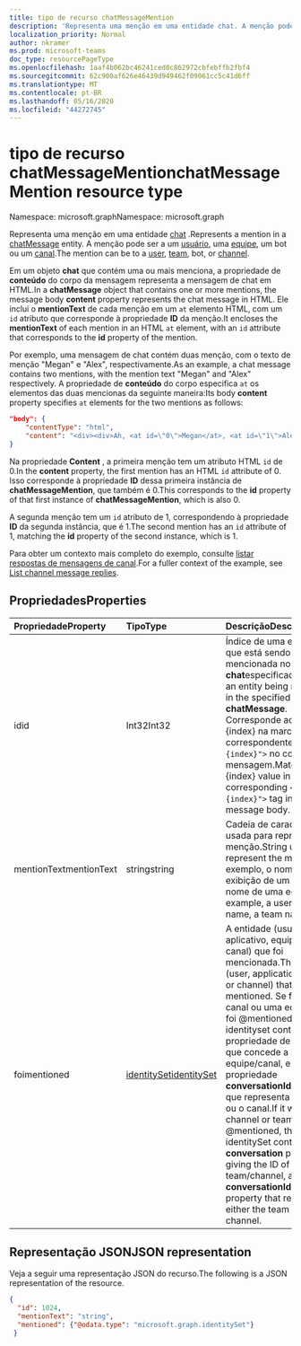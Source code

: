 ```yaml
---
title: tipo de recurso chatMessageMention
description: 'Representa uma menção em uma entidade chat. A menção pode ser a um usuário, uma equipe, um bot ou um canal. '
localization_priority: Normal
author: nkramer
ms.prod: microsoft-teams
doc_type: resourcePageType
ms.openlocfilehash: 1aaf4b062bc46241ced0c862972cbfebffb2fbf4
ms.sourcegitcommit: 62c900af626e46439d949462f09061cc5c41d6ff
ms.translationtype: MT
ms.contentlocale: pt-BR
ms.lasthandoff: 05/16/2020
ms.locfileid: "44272745"
---
```

# <a name="chatmessagemention-resource-type"></a><span data-ttu-id="738c7-104">tipo de recurso chatMessageMention</span><span class="sxs-lookup"><span data-stu-id="738c7-104">chatMessageMention resource type</span></span>

<span data-ttu-id="738c7-105">Namespace: microsoft.graph</span><span class="sxs-lookup"><span data-stu-id="738c7-105">Namespace: microsoft.graph</span></span>

<span data-ttu-id="738c7-106">Representa uma menção em uma entidade [chat](./chatmessage.md) .</span><span class="sxs-lookup"><span data-stu-id="738c7-106">Represents a mention in a [chatMessage](./chatmessage.md) entity.</span></span> <span data-ttu-id="738c7-107">A menção pode ser a um [usuário](user.md), uma [equipe](team.md), um bot ou um [canal](channel.md).</span><span class="sxs-lookup"><span data-stu-id="738c7-107">The mention can be to a [user](user.md), [team](team.md), bot, or [channel](channel.md).</span></span> 

<span data-ttu-id="738c7-108">Em um objeto **chat** que contém uma ou mais menciona, a propriedade de **conteúdo** do corpo da mensagem representa a mensagem de chat em HTML.</span><span class="sxs-lookup"><span data-stu-id="738c7-108">In a **chatMessage** object that contains one or more mentions, the message body **content** property represents the chat message in HTML.</span></span> <span data-ttu-id="738c7-109">Ele inclui o **mentionText** de cada menção em um `at` elemento HTML, com um `id` atributo que corresponde à propriedade **ID** da menção.</span><span class="sxs-lookup"><span data-stu-id="738c7-109">It encloses the **mentionText** of each mention in an HTML `at` element, with an `id` attribute that corresponds to the **id** property of the mention.</span></span>

<span data-ttu-id="738c7-110">Por exemplo, uma mensagem de chat contém duas menção, com o texto de menção "Megan" e "Alex", respectivamente.</span><span class="sxs-lookup"><span data-stu-id="738c7-110">As an example, a chat message contains two mentions, with the mention text "Megan" and "Alex" respectively.</span></span> <span data-ttu-id="738c7-111">A propriedade de **conteúdo** do corpo especifica `at` os elementos das duas mencionas da seguinte maneira:</span><span class="sxs-lookup"><span data-stu-id="738c7-111">Its body **content** property specifies `at` elements for the two mentions as follows:</span></span>

``` json
"body": {
    "contentType": "html",
    "content": "<div><div>Ah, <at id=\"0\">Megan</at>, <at id=\"1\">Alex</at>, I saw them in a separate folder. Thanks!</div>\n</div>"
}
```

<span data-ttu-id="738c7-112">Na propriedade **Content** , a primeira menção tem um atributo HTML `id` de 0.</span><span class="sxs-lookup"><span data-stu-id="738c7-112">In the **content** property, the first mention has an HTML `id` attribute of 0.</span></span> <span data-ttu-id="738c7-113">Isso corresponde à propriedade **ID** dessa primeira instância de **chatMessageMention**, que também é 0.</span><span class="sxs-lookup"><span data-stu-id="738c7-113">This corresponds to the **id** property of that first instance of **chatMessageMention**, which is also 0.</span></span>

<span data-ttu-id="738c7-114">A segunda menção tem um `id` atributo de 1, correspondendo à propriedade **ID** da segunda instância, que é 1.</span><span class="sxs-lookup"><span data-stu-id="738c7-114">The second mention has an `id` attribute of 1, matching the **id** property of the second instance, which is 1.</span></span>

<span data-ttu-id="738c7-115">Para obter um contexto mais completo do exemplo, consulte [listar respostas de mensagens de canal](/graph/api/channel-list-messagereplies?view=graph-rest-beta).</span><span class="sxs-lookup"><span data-stu-id="738c7-115">For a fuller context of the example, see [List channel message replies](/graph/api/channel-list-messagereplies?view=graph-rest-beta).</span></span>

## <a name="properties"></a><span data-ttu-id="738c7-116">Propriedades</span><span class="sxs-lookup"><span data-stu-id="738c7-116">Properties</span></span>

| <span data-ttu-id="738c7-117">Propriedade</span><span class="sxs-lookup"><span data-stu-id="738c7-117">Property</span></span>| <span data-ttu-id="738c7-118">Tipo</span><span class="sxs-lookup"><span data-stu-id="738c7-118">Type</span></span>|<span data-ttu-id="738c7-119">Descrição</span><span class="sxs-lookup"><span data-stu-id="738c7-119">Description</span></span>|
|:---------------|:--------|:----------|
|<span data-ttu-id="738c7-120">id</span><span class="sxs-lookup"><span data-stu-id="738c7-120">id</span></span>|<span data-ttu-id="738c7-121">Int32</span><span class="sxs-lookup"><span data-stu-id="738c7-121">Int32</span></span>|<span data-ttu-id="738c7-122">Índice de uma entidade que está sendo mencionada no **chat**especificado.</span><span class="sxs-lookup"><span data-stu-id="738c7-122">Index of an entity being mentioned in the specified **chatMessage**.</span></span> <span data-ttu-id="738c7-123">Corresponde ao valor {index} na marca correspondente `<at id="{index}">` no corpo da mensagem.</span><span class="sxs-lookup"><span data-stu-id="738c7-123">Matches the {index} value in the corresponding `<at id="{index}">` tag in the message body.</span></span>|
|<span data-ttu-id="738c7-124">mentionText</span><span class="sxs-lookup"><span data-stu-id="738c7-124">mentionText</span></span>|<span data-ttu-id="738c7-125">string</span><span class="sxs-lookup"><span data-stu-id="738c7-125">string</span></span>|<span data-ttu-id="738c7-126">Cadeia de caracteres usada para representar a menção.</span><span class="sxs-lookup"><span data-stu-id="738c7-126">String used to represent the mention.</span></span> <span data-ttu-id="738c7-127">Por exemplo, o nome de exibição de um usuário, o nome de uma equipe.</span><span class="sxs-lookup"><span data-stu-id="738c7-127">For example, a user's display name, a team name.</span></span>|
|<span data-ttu-id="738c7-128">foi</span><span class="sxs-lookup"><span data-stu-id="738c7-128">mentioned</span></span>|[<span data-ttu-id="738c7-129">identitySet</span><span class="sxs-lookup"><span data-stu-id="738c7-129">identitySet</span></span>](identityset.md)|<span data-ttu-id="738c7-130">A entidade (usuário, aplicativo, equipe ou canal) que foi mencionada.</span><span class="sxs-lookup"><span data-stu-id="738c7-130">The entity (user, application, team, or channel) that was mentioned.</span></span>  <span data-ttu-id="738c7-131">Se fosse um canal ou uma equipe que foi @mentioned, o identityset contém uma propriedade de **conversa** que concede a ID da equipe/canal, e uma propriedade **conversationIdentityType** que representa a equipe ou o canal.</span><span class="sxs-lookup"><span data-stu-id="738c7-131">If it was a channel or team that was @mentioned, the identitySet contains a **conversation** property giving the ID of the team/channel, and a **conversationIdentityType** property that represents either the team or channel.</span></span>|


## <a name="json-representation"></a><span data-ttu-id="738c7-132">Representação JSON</span><span class="sxs-lookup"><span data-stu-id="738c7-132">JSON representation</span></span>

<span data-ttu-id="738c7-133">Veja a seguir uma representação JSON do recurso.</span><span class="sxs-lookup"><span data-stu-id="738c7-133">The following is a JSON representation of the resource.</span></span>

<!-- {
  "blockType": "resource",
  "baseType": "microsoft.graph.entity",
  "@odata.type": "microsoft.graph.chatMessageMention"
}-->

```json
{
  "id": 1024,
  "mentionText": "string",
  "mentioned": {"@odata.type": "microsoft.graph.identitySet"}
 }

```

<!-- uuid: 8fcb5dbc-d5aa-4681-8e31-b001d5168d79
2015-10-25 14:57:30 UTC -->
<!--
{
  "type": "#page.annotation",
  "description": "chat mention resource",
  "keywords": "",
  "section": "documentation",
  "tocPath": "",
  "suppressions": []
}
-->
